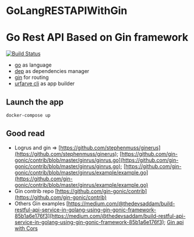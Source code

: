 # GoLangRESTAPIWithGin

# Go Rest API Based on Gin framework

[![Build Status](https://travis-ci.org/frodonLD/GoLangRESTAPIWithMux.svg?branch=master)](https://travis-ci.org/frodonLD/GoLangRESTAPIWithMux)

* [go](https://golang.org/) as language
* [dep](https://github.com/golang/dep) as dependencies manager
* [gin](https://github.com/gin-gonic/gin) for routing
* [urfarve cli](https://github.com/urfave/cli) as app builder

## Launch the app

```bash
docker-compose up
```

## Good read

* Logrus and gin => [https://github.com/stephenmuss/ginerus](https://github.com/stephenmuss/ginerus); [https://github.com/gin-gonic/contrib/blob/master/ginrus/ginrus.go](https://github.com/gin-gonic/contrib/blob/master/ginrus/ginrus.go); [https://github.com/gin-gonic/contrib/blob/master/ginrus/example/example.go](https://github.com/gin-gonic/contrib/blob/master/ginrus/example/example.go)
* Gin contrib repo [https://github.com/gin-gonic/contrib](https://github.com/gin-gonic/contrib)
* Others Gin examples [https://medium.com/@thedevsaddam/build-restful-api-service-in-golang-using-gin-gonic-framework-85b1a6e176f3](https://medium.com/@thedevsaddam/build-restful-api-service-in-golang-using-gin-gonic-framework-85b1a6e176f3); [Gin api with Cors](https://gist.github.com/345161974/b62ad14be916aa7d348a1e7f1c02d72f)
